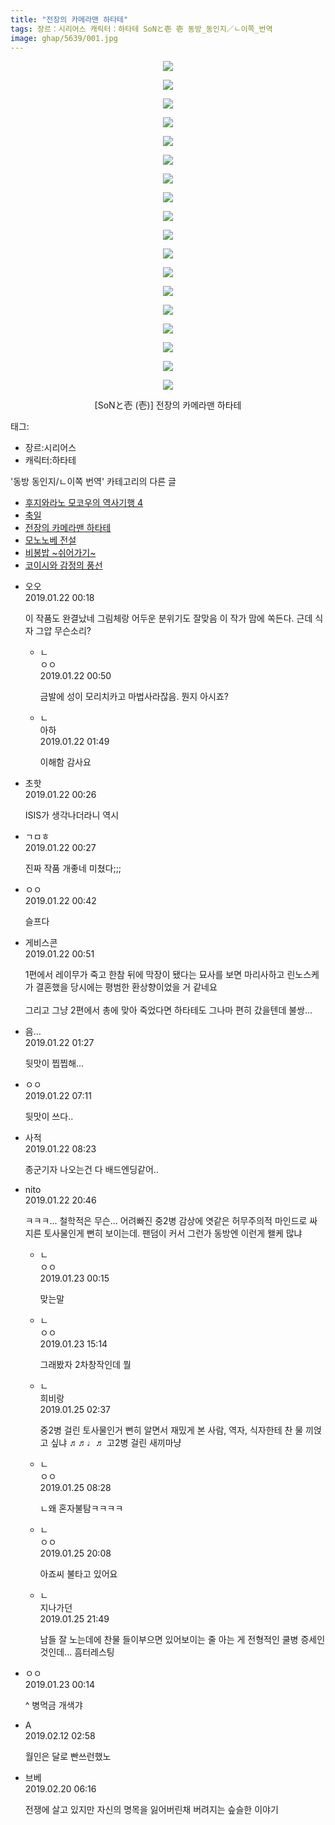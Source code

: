 ```yaml
---
title: "전장의 카메라맨 하타테"
tags: 장르：시리어스 캐릭터：하타테 SoNと壱 壱 동방_동인지／ㄴ이쪽_번역
image: ghap/5639/001.jpg
---
```

<div class="article">
<p style="text-align: center; clear: none; float: none;"><img src="{{ site.nasurl }}/ghap/5639/001.jpg"/></p>
<p style="text-align: center; clear: none; float: none;"><img src="{{ site.nasurl }}/ghap/5639/002.jpg"/></p>
<p style="text-align: center; clear: none; float: none;"><img src="{{ site.nasurl }}/ghap/5639/003.jpg"/></p>
<p style="text-align: center; clear: none; float: none;"><img src="{{ site.nasurl }}/ghap/5639/004.jpg"/></p>
<p style="text-align: center; clear: none; float: none;"><img src="{{ site.nasurl }}/ghap/5639/005.jpg"/></p>
<p style="text-align: center; clear: none; float: none;"><img src="{{ site.nasurl }}/ghap/5639/006.jpg"/></p>
<p style="text-align: center; clear: none; float: none;"><img src="{{ site.nasurl }}/ghap/5639/007.jpg"/></p>
<p style="text-align: center; clear: none; float: none;"><img src="{{ site.nasurl }}/ghap/5639/008.jpg"/></p>
<p style="text-align: center; clear: none; float: none;"><img src="{{ site.nasurl }}/ghap/5639/009.jpg"/></p>
<p style="text-align: center; clear: none; float: none;"><img src="{{ site.nasurl }}/ghap/5639/010.jpg"/></p>
<p style="text-align: center; clear: none; float: none;"><img src="{{ site.nasurl }}/ghap/5639/011.jpg"/></p>
<p style="text-align: center; clear: none; float: none;"><img src="{{ site.nasurl }}/ghap/5639/012.jpg"/></p>
<p style="text-align: center; clear: none; float: none;"><img src="{{ site.nasurl }}/ghap/5639/013.jpg"/></p>
<p style="text-align: center; clear: none; float: none;"><img src="{{ site.nasurl }}/ghap/5639/014.jpg"/></p>
<p style="text-align: center; clear: none; float: none;"><img src="{{ site.nasurl }}/ghap/5639/015.jpg"/></p>
<p style="text-align: center; clear: none; float: none;"><img src="{{ site.nasurl }}/ghap/5639/016.jpg"/></p>
<p style="text-align: center; clear: none; float: none;"><img src="{{ site.nasurl }}/ghap/5639/017.jpg"/></p>
<p style="text-align: center; clear: none; float: none;"><img src="{{ site.nasurl }}/ghap/5639/018.jpg"/></p>
<p style="text-align: center; clear: none; float: none;">[SoNと壱 (壱)] 전장의 카메라맨 하타테</p>
</div><div class="tagTrail">
<p>태그: </p>
<ul>
<li>장르:시리어스</li>
<li>캐릭터:하타테</li>
</ul>
</div><div class="another">
<p>'동방 동인지/ㄴ이쪽 번역' 카테고리의 다른 글</p>
<ul>
<li><a href="/2019-01-24-ghap_5650">후지와라노 모코우의 역사기행 4</a></li>
<li><a href="/2019-01-24-ghap_5649">축일</a></li>
<li><a href="/2019-01-22-ghap_5639">전장의 카메라맨 하타테</a></li>
<li><a href="/2019-01-21-ghap_5638">모노노베 전설</a></li>
<li><a href="/2019-01-12-ghap_5583">비봉밥 ~쉬어가기~</a></li>
<li><a href="/2018-12-31-ghap_5457">코이시와 감정의 풍선</a></li>
</ul>
</div><div class="comment">
<ul>
<li class="cb_thumb_off" id="comment15416978">
<div class="cb_comment_area">
<div class="cb_info_area">
<div class="cb_section">
<span class="cb_nick_name">오오</span>
</div>
<div class="cb_section">
<span class="cb_date">2019.01.22 00:18 </span>
</div>
</div>
<div class="cb_dsc_comment">
<p class="cb_dsc">
											이 작품도 완결났네 그림체랑 어두운 분위기도 잘맞음 이 작가 맘에 쏙든다. 근데 식자 그압 무슨소리?
										</p>
</div>
<ul>
<li class="cb_thumb_off" id="comment15417009">
<span class="cb_bu_subnode">ㄴ</span>
<div class="cb_comment_area">
<div class="cb_info_area">
<div class="cb_section">
<span class="cb_nick_name">ㅇㅇ</span>
</div>
<div class="cb_section">
<span class="cb_date">2019.01.22 00:50 </span>
</div>
</div>
<div class="cb_dsc_comment">
<p class="cb_dsc">
																금발에 성이 모리치카고 마법사라잖음. 뭔지 아시죠?
															</p>
</div>
</div>
</li>
<li class="cb_thumb_off" id="comment15417067">
<span class="cb_bu_subnode">ㄴ</span>
<div class="cb_comment_area">
<div class="cb_info_area">
<div class="cb_section">
<span class="cb_nick_name">아하</span>
</div>
<div class="cb_section">
<span class="cb_date">2019.01.22 01:49 </span>
</div>
</div>
<div class="cb_dsc_comment">
<p class="cb_dsc">
																이해함 감사요
															</p>
</div>
</div>
</li>
</ul>
</div></li>
<li class="cb_thumb_off" id="comment15416987">
<div class="cb_comment_area">
<div class="cb_info_area">
<div class="cb_section">
<span class="cb_nick_name">초핫</span>
</div>
<div class="cb_section">
<span class="cb_date">2019.01.22 00:26 </span>
</div>
</div>
<div class="cb_dsc_comment">
<p class="cb_dsc">
											ISIS가 생각나더라니 역시
										</p>
</div>
</div></li>
<li class="cb_thumb_off" id="comment15416988">
<div class="cb_comment_area">
<div class="cb_info_area">
<div class="cb_section">
<span class="cb_nick_name">ㄱㅁㅎ</span>
</div>
<div class="cb_section">
<span class="cb_date">2019.01.22 00:27 </span>
</div>
</div>
<div class="cb_dsc_comment">
<p class="cb_dsc">
											진짜 작품 개좋네 미쳤다;;;
										</p>
</div>
</div></li>
<li class="cb_thumb_off" id="comment15417004">
<div class="cb_comment_area">
<div class="cb_info_area">
<div class="cb_section">
<span class="cb_nick_name">ㅇㅇ</span>
</div>
<div class="cb_section">
<span class="cb_date">2019.01.22 00:42 </span>
</div>
</div>
<div class="cb_dsc_comment">
<p class="cb_dsc">
											슬프다
										</p>
</div>
</div></li>
<li class="cb_thumb_off" id="comment15417010">
<div class="cb_comment_area">
<div class="cb_info_area">
<div class="cb_section">
<span class="cb_nick_name">게비스콘</span>
</div>
<div class="cb_section">
<span class="cb_date">2019.01.22 00:51 </span>
</div>
</div>
<div class="cb_dsc_comment">
<p class="cb_dsc">
											1편에서 레이무가 죽고 한참 뒤에 막장이 됐다는 묘사를 보면 마리사하고 린노스케가 결혼했을 당시에는 평범한 환상향이었을 거 같네요<br/>
<br/>
그리고 그냥 2편에서 총에 맞아 죽었다면 하타테도 그나마 편히 갔을텐데 불쌍...
										</p>
</div>
</div></li>
<li class="cb_thumb_off" id="comment15417048">
<div class="cb_comment_area">
<div class="cb_info_area">
<div class="cb_section">
<span class="cb_nick_name">음...</span>
</div>
<div class="cb_section">
<span class="cb_date">2019.01.22 01:27 </span>
</div>
</div>
<div class="cb_dsc_comment">
<p class="cb_dsc">
											뒷맛이 찝찝해...
										</p>
</div>
</div></li>
<li class="cb_thumb_off" id="comment15417177">
<div class="cb_comment_area">
<div class="cb_info_area">
<div class="cb_section">
<span class="cb_nick_name">ㅇㅇ</span>
</div>
<div class="cb_section">
<span class="cb_date">2019.01.22 07:11 </span>
</div>
</div>
<div class="cb_dsc_comment">
<p class="cb_dsc">
											뒷맛이 쓰다..
										</p>
</div>
</div></li>
<li class="cb_thumb_off" id="comment15417216">
<div class="cb_comment_area">
<div class="cb_info_area">
<div class="cb_section">
<span class="cb_nick_name">사적</span>
</div>
<div class="cb_section">
<span class="cb_date">2019.01.22 08:23 </span>
</div>
</div>
<div class="cb_dsc_comment">
<p class="cb_dsc">
											종군기자 나오는건 다 배드엔딩같어..
										</p>
</div>
</div></li>
<li class="cb_thumb_off" id="comment15417686">
<div class="cb_comment_area">
<div class="cb_info_area">
<div class="cb_section">
<span class="cb_nick_name">nito</span>
</div>
<div class="cb_section">
<span class="cb_date">2019.01.22 20:46 </span>
</div>
</div>
<div class="cb_dsc_comment">
<p class="cb_dsc">
											ㅋㅋㅋ... 철학적은 무슨... 어려빠진 중2병 감상에 엿같은 허무주의적 마인드로 싸지른 토사물인게 뻔히 보이는데. 팬덤이 커서 그런가 동방엔 이런게 왤케 많냐
										</p>
</div>
<ul>
<li class="cb_thumb_off" id="comment15417885">
<span class="cb_bu_subnode">ㄴ</span>
<div class="cb_comment_area">
<div class="cb_info_area">
<div class="cb_section">
<span class="cb_nick_name">ㅇㅇ</span>
</div>
<div class="cb_section">
<span class="cb_date">2019.01.23 00:15 </span>
</div>
</div>
<div class="cb_dsc_comment">
<p class="cb_dsc">
																맞는말
															</p>
</div>
</div>
</li>
<li class="cb_thumb_off" id="comment15418289">
<span class="cb_bu_subnode">ㄴ</span>
<div class="cb_comment_area">
<div class="cb_info_area">
<div class="cb_section">
<span class="cb_nick_name">ㅇㅇ</span>
</div>
<div class="cb_section">
<span class="cb_date">2019.01.23 15:14 </span>
</div>
</div>
<div class="cb_dsc_comment">
<p class="cb_dsc">
																그래봤자 2차창작인데 뭘
															</p>
</div>
</div>
</li>
<li class="cb_thumb_off" id="comment15420277">
<span class="cb_bu_subnode">ㄴ</span>
<div class="cb_comment_area">
<div class="cb_info_area">
<div class="cb_section">
<span class="cb_nick_name">희비랑</span>
</div>
<div class="cb_section">
<span class="cb_date">2019.01.25 02:37 </span>
</div>
</div>
<div class="cb_dsc_comment">
<p class="cb_dsc">
																중2병 걸린 토사물인거 뻔히 알면서 재밌게 본 사람, 역자, 식자한테 찬 물 끼얹고 싶냐 ♬♬♩♬ 고2병 걸린 새끼마냥
															</p>
</div>
</div>
</li>
<li class="cb_thumb_off" id="comment15420378">
<span class="cb_bu_subnode">ㄴ</span>
<div class="cb_comment_area">
<div class="cb_info_area">
<div class="cb_section">
<span class="cb_nick_name">ㅇㅇ</span>
</div>
<div class="cb_section">
<span class="cb_date">2019.01.25 08:28 </span>
</div>
</div>
<div class="cb_dsc_comment">
<p class="cb_dsc">
																ㄴ왜 혼자불탐ㅋㅋㅋㅋ
															</p>
</div>
</div>
</li>
<li class="cb_thumb_off" id="comment15420769">
<span class="cb_bu_subnode">ㄴ</span>
<div class="cb_comment_area">
<div class="cb_info_area">
<div class="cb_section">
<span class="cb_nick_name">ㅇㅇ</span>
</div>
<div class="cb_section">
<span class="cb_date">2019.01.25 20:08 </span>
</div>
</div>
<div class="cb_dsc_comment">
<p class="cb_dsc">
																아죠씨 불타고 있어요
															</p>
</div>
</div>
</li>
<li class="cb_thumb_off" id="comment15420831">
<span class="cb_bu_subnode">ㄴ</span>
<div class="cb_comment_area">
<div class="cb_info_area">
<div class="cb_section">
<span class="cb_nick_name">지나가던</span>
</div>
<div class="cb_section">
<span class="cb_date">2019.01.25 21:49 </span>
</div>
</div>
<div class="cb_dsc_comment">
<p class="cb_dsc">
																남들 잘 노는데에 찬물 들이부으면 있어보이는 줄 아는 게 전형적인 쿨병 증세인 것인데... 흠터레스팅
															</p>
</div>
</div>
</li>
</ul>
</div></li>
<li class="cb_thumb_off" id="comment15417883">
<div class="cb_comment_area">
<div class="cb_info_area">
<div class="cb_section">
<span class="cb_nick_name">ㅇㅇ</span>
</div>
<div class="cb_section">
<span class="cb_date">2019.01.23 00:14 </span>
</div>
</div>
<div class="cb_dsc_comment">
<p class="cb_dsc">
											^ 병먹금 개색갸
										</p>
</div>
</div></li>
<li class="cb_thumb_off" id="comment15433243">
<div class="cb_comment_area">
<div class="cb_info_area">
<div class="cb_section">
<span class="cb_nick_name">A</span>
</div>
<div class="cb_section">
<span class="cb_date">2019.02.12 02:58 </span>
</div>
</div>
<div class="cb_dsc_comment">
<p class="cb_dsc">
											월인은 달로 빤쓰런했노
										</p>
</div>
</div></li>
<li class="cb_thumb_off" id="comment15436950">
<div class="cb_comment_area">
<div class="cb_info_area">
<div class="cb_section">
<span class="cb_nick_name">브베</span>
</div>
<div class="cb_section">
<span class="cb_date">2019.02.20 06:16 </span>
</div>
</div>
<div class="cb_dsc_comment">
<p class="cb_dsc">
											전쟁에 살고 있지만 자신의 명목을 잃어버린채 버려지는 슾슬한 이야기
										</p>
</div>
</div></li>
</ul>
</div>